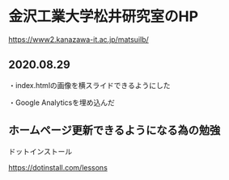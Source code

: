 # 金沢工業大学松井研究室のHP
https://www2.kanazawa-it.ac.jp/matsuilb/

## 2020.08.29

・index.htmlの画像を横スライドできるようにした

・Google Analyticsを埋め込んだ

## ホームページ更新できるようになる為の勉強

ドットインストール

https://dotinstall.com/lessons
